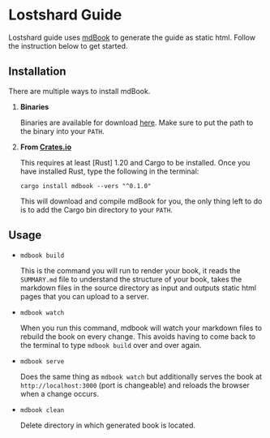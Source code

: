 # Lostshard Guide

Lostshard guide uses [mdBook](https://github.com/rust-lang-nursery/mdBook) to generate the guide as static html. Follow the instruction below to get started.

## Installation

There are multiple ways to install mdBook.

1. **Binaries**

   Binaries are available for download [here](https://github.com/rust-lang-nursery/mdBook/releases). Make sure to put the
   path to the binary into your `PATH`.

2. **From [Crates.io](https://crates.io)**

   This requires at least [Rust] 1.20 and Cargo to be installed. Once you have installed
   Rust, type the following in the terminal:

   ```
   cargo install mdbook --vers "^0.1.0"
   ```

   This will download and compile mdBook for you, the only thing left to do is
   to add the Cargo bin directory to your `PATH`.

## Usage

- `mdbook build`

    This is the command you will run to render your book, it reads the
    `SUMMARY.md` file to understand the structure of your book, takes the
    markdown files in the source directory as input and outputs static html
    pages that you can upload to a server.

- `mdbook watch`

    When you run this command, mdbook will watch your markdown files to rebuild
    the book on every change. This avoids having to come back to the terminal
    to type `mdbook build` over and over again.

- `mdbook serve`

    Does the same thing as `mdbook watch` but additionally serves the book at
    `http://localhost:3000` (port is changeable) and reloads the browser when a
    change occurs.

- `mdbook clean`

    Delete directory in which generated book is located.